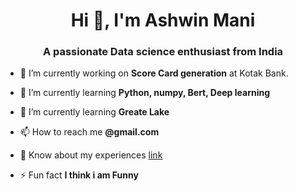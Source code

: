 <h1 align="center">Hi 👋, I'm Ashwin Mani</h1>
<h3 align="center">A passionate Data science enthusiast from India</h3>


- 🔭 I’m currently working on **Score Card generation** at Kotak Bank.

- 🌱 I’m currently learning **Python, numpy, Bert, Deep learning**

- 🌱 I’m currently learning **Greate Lake** 

- 📫 How to reach me **@gmail.com**

- 📄 Know about my experiences <a href=''> link</a>

- ⚡ Fun fact **I think i am Funny**<br>

<!--
**ashwinmani303/ashwinmani303** is a ✨ _special_ ✨ repository because its `README.md` (this file) appears on your GitHub profile.

Here are some ideas to get you started:

- 🔭 I’m currently working on ...
- 🌱 I’m currently learning ...
- 👯 I’m looking to collaborate on ...
- 🤔 I’m looking for help with ...
- 💬 Ask me about ...
- 📫 How to reach me: ...
- 😄 Pronouns: ...
- ⚡ Fun fact: ...
-->
